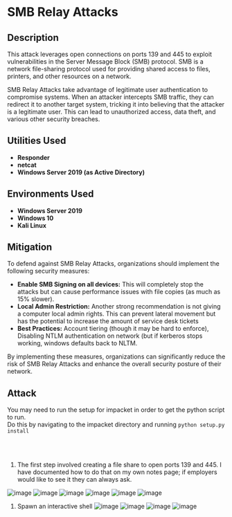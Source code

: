 <h1>SMB Relay Attacks</h1>

<h2>Description</h2>
<p>This attack leverages open connections on ports 139 and 445 to exploit vulnerabilities in the Server Message Block (SMB) protocol. SMB is a network file-sharing protocol used for providing shared access to files, printers, and other resources on a network.</p>

<p>SMB Relay Attacks take advantage of legitimate user authentication to compromise systems. When an attacker intercepts SMB traffic, they can redirect it to another target system, tricking it into believing that the attacker is a legitimate user. This can lead to unauthorized access, data theft, and various other security breaches.</p>

<p align="center">
<h2>Utilities Used</h2>

- <b>Responder</b>
- <b>netcat</b>
- <b>Windows Server 2019 (as Active Directory)</b>


<h2>Environments Used </h2>

- <b>Windows Server 2019</b>
- <b>Windows 10</b>
- <b>Kali Linux</b>

<h2>Mitigation</h2>
<p>To defend against SMB Relay Attacks, organizations should implement the following security measures:</p>
<ul>
   <li><strong>Enable SMB Signing on all devices:</strong> This will completely stop the attacks but can cause performance issues with file copies (as much as 15% slower).</li>
   <li><strong>Local Admin Restriction:</strong> Another strong recommendation is not giving a computer local admin rights. This can prevent lateral movement but has the potential to increase the amount of service desk tickets</li>
   <li><strong>Best Practices:</strong> Account tiering (though it may be hard to enforce), Disabling NTLM authentication on network (but if kerberos stops working, windows defaults back to NLTM.</li>

</ul>

<p>By implementing these measures, organizations can significantly reduce the risk of SMB Relay Attacks and enhance the overall security posture of their network.</p>

</b>

<h2>Attack</h2>

You may need to run the setup for impacket in order to get the python script to run. <br />
Do this by navigating to the impacket directory and running <code>python setup.py install</code>

<br />
<br />

1. The first step involved creating a file share to open ports 139 and 445. I have documented how to do that on my own notes page; if employers would like to see it they can always ask.<br />

![image](https://github.com/AlexanderStroer/Cybersecurity-Homelab/assets/122342684/e37fd2ea-ec8e-4a0f-8957-91ac7452fa58)
![image](https://github.com/AlexanderStroer/Cybersecurity-Homelab/assets/122342684/e8f4f31f-0110-4536-b964-c6aa065ceee3)
![image](https://github.com/AlexanderStroer/Cybersecurity-Homelab/assets/122342684/35a525c0-7996-4f35-8d78-cb988016a59b)
![image](https://github.com/AlexanderStroer/Cybersecurity-Homelab/assets/122342684/4bbaa509-143a-4472-b074-9794cb66549a)
![image](https://github.com/AlexanderStroer/Cybersecurity-Homelab/assets/122342684/f178b1e3-3586-4ca6-9fcf-80704b853aa5)
![image](https://github.com/AlexanderStroer/Cybersecurity-Homelab/assets/122342684/9421421e-31c9-446e-9783-18bccbcc7f25)

1. Spawn an interactive shell
![image](https://github.com/AlexanderStroer/Cybersecurity-Homelab/assets/122342684/d9f6f1dc-6661-4187-a916-4c30b6baebe1)
![image](https://github.com/AlexanderStroer/Cybersecurity-Homelab/assets/122342684/5f3089ef-8ff1-44a3-ba50-9381fabc5edf)
![image](https://github.com/AlexanderStroer/Cybersecurity-Homelab/assets/122342684/f1894c0a-2cbe-42d8-81d3-d2c09b31a155)
![image](https://github.com/AlexanderStroer/Cybersecurity-Homelab/assets/122342684/0c8f2114-8026-4aa7-8365-2b5fdbca650e)


</p>

<!--
 ```diff
- text in red
+ text in green
! text in orange
# text in gray
@@ text in purple (and bold)@@
```
--!>

